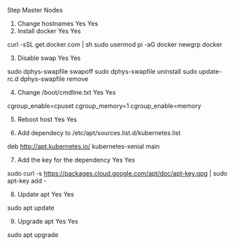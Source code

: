 Step                                        Master           Nodes
1. Change hostnames                         Yes              Yes
2. Install docker                           Yes              Yes

curl -sSL get.docker.com | sh
sudo usermod pi -aG docker
newgrp docker

3. Disable swap                             Yes              Yes

sudo dphys-swapfile swapoff
sudo dphys-swapfile uninstall
sudo update-rc.d dphys-swapfile remove
      
4. Change /boot/cmdline.txt                 Yes              Yes

cgroup_enable=cpuset cgroup_memory=1 cgroup_enable=memory

5. Reboot host                              Yes              Yes

6. Add dependecy to /etc/apt/sources.list.d/kubernetes.list

deb http://apt.kubernetes.io/ kubernetes-xenial main

7. Add the key for the dependency           Yes              Yes

sudo curl -s https://packages.cloud.google.com/apt/doc/apt-key.gpg | sudo apt-key add -

8. Update apt                               Yes              Yes

sudo apt update

9. Upgrade apt                              Yes              Yes

sudo apt upgrade
